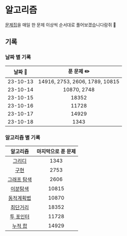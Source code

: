 # 알고리즘

[문제집](https://github.com/tony9402/baekjoon/tree/main#%EA%B0%81-%EC%95%8C%EA%B3%A0%EB%A6%AC%EC%A6%98-%EB%AC%B8%EC%A0%9C%EC%A7%91)을 매일 한 문제 이상씩 순서대로 풀어보겠습니다람쥐 🐹

## 기록

### 날짜 별 기록

| 날짜 📅  |           푼 문제 ✏️           |
| :------: | :----------------------------: |
| 23-10-13 | 14916, 2753, 2606, 1789, 10815 |
| 23-10-14 |          10870, 2748           |
| 23-10-15 |             18352              |
| 23-10-16 |             11728              |
| 23-10-17 |             14929              |
| 23-10-18 |              1343              |

### 알고리즘 별 기록

|                                      알고리즘                                      | 마지막으로 푼 문제 |
| :--------------------------------------------------------------------------------: | :----------------: |
|          [그리디](https://github.com/tony9402/baekjoon/tree/main/greedy)           |        1343        |
|       [구현](https://github.com/tony9402/baekjoon/tree/main/implementation)        |        2753        |
|   [그래프 탐색](https://github.com/tony9402/baekjoon/tree/main/graph_traversal)    |        2606        |
|      [이분탐색](https://github.com/tony9402/baekjoon/tree/main/binary_search)      |       10815        |
| [동적계획법](https://github.com/tony9402/baekjoon/tree/main/dynamic_programming_1) |       10870        |
|      [최단거리](https://github.com/tony9402/baekjoon/tree/main/shortest_path)      |       18352        |
|      [투 포인터](https://github.com/tony9402/baekjoon/tree/main/two_pointer)       |       11728        |
|        [누적 합](https://github.com/tony9402/baekjoon/tree/main/prefix_sum)        |       14929        |
